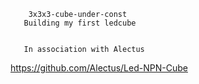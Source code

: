         3x3x3-cube-under-const
       Building my first ledcube


       In association with Alectus
https://github.com/Alectus/Led-NPN-Cube
